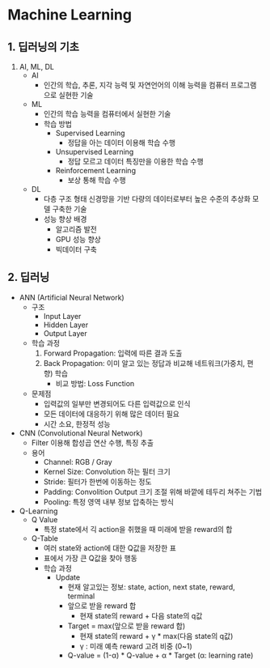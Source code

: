# Machine Learning

## 1. 딥러닝의 기초
1. AI, ML, DL
	- AI
		- 인간의 학습, 추론, 지각 능력 및 자연언어의 이해 능력을 컴퓨터 프로그램으로 실현한 기술
	- ML
		- 인간의 학습 능력을 컴퓨터에서 실현한 기술
		- 학습 방법
			- Supervised Learning
				- 정답을 아는 데이터 이용해 학습 수행
			- Unsupervised Learning
				- 정답 모르고 데이터 특징만을 이용한 학습 수행
			- Reinforcement Learning
				- 보상 통해 학습 수행
	- DL
		- 다층 구조 형태 신경망을 기반 다량의 데이터로부터 높은 수준의 추상화 모델 구축한 기술
		- 성능 향상 배경
			- 알고리즘 발전
			- GPU 성능 향상
			- 빅데이터 구축
			
## 2. 딥러닝
- ANN (Artificial Neural Network)
	- 구조
		- Input Layer
		- Hidden Layer
		- Output Layer
	- 학습 과정
		1. Forward Propagation: 입력에 따른 결과 도출
		2. Back Propagation: 이미 알고 있는 정답과 비교해 네트워크(가중치, 편향) 학습
			- 비교 방법: Loss Function
	- 문제점
		- 입력값의 일부만 변경되어도 다른 입력값으로 인식
		- 모든 데이터에 대응하기 위해 많은 데이터 필요
		- 시간 소요, 한정적 성능
- CNN (Convolutional Neural Network)
	- Filter 이용해 합성곱 연산 수행, 특징 추출
	- 용어
		- Channel: RGB / Gray
		- Kernel Size: Convolution 하는 필터 크기
		- Stride: 필터가 한번에 이동하는 정도
		- Padding: Convolition Output 크기 조절 위해 바깥에 테두리 쳐주는 기법
		- Pooling: 특정 영역 내부 정보 압축하는 방식
- Q-Learning
	- Q Value
		- 특정 state에서 긱 action을 취했을 때 미래에 받을 reward의 합
	- Q-Table
		- 여러 state와 action에 대한 Q값을 저장한 표
		- 표에서 가장 큰 Q값을 찾아 행동
		- 학습 과정
			- Update
				- 현재 알고있는 정보: state, action, next state, reward, terminal
				- 앞으로 받을 reward 합
					- 현재 state의 reward + 다음 state의 q값
				- Target = max(앞으로 받을 reward 합)
					- 현재 state의 reward + γ * max(다음 state의 q값)
					- γ : 미래 예측 reward 고려 비중 (0~1)
				- Q-value = (1-α) * Q-value + α * Target (α: learning rate)




